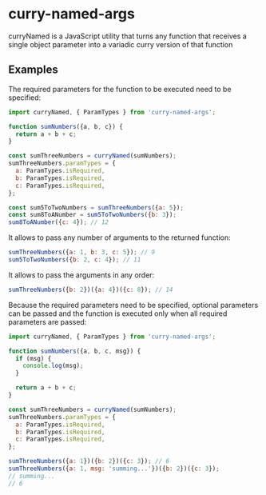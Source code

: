 # curry-named-args

curryNamed is a JavaScript utility that turns any function that receives a single object parameter into a variadic curry version of that function

## Examples

The required parameters for the function to be executed need to be specified:
```javascript
import curryNamed, { ParamTypes } from 'curry-named-args';

function sumNumbers({a, b, c}) {
  return a + b + c;
}

const sumThreeNumbers = curryNamed(sumNumbers);
sumThreeNumbers.paramTypes = {
  a: ParamTypes.isRequired,
  b: ParamTypes.isRequired,
  c: ParamTypes.isRequired,
};

const sum5ToTwoNumbers = sumThreeNumbers({a: 5});
const sum8ToANumber = sum5ToTwoNumbers({b: 3});
sum8ToANumber({c: 4}); // 12
```

It allows to pass any number of arguments to the returned function:
```javascript
sumThreeNumbers({a: 1, b: 3, c: 5}); // 9
sum5ToTwoNumbers({b: 2, c: 4}); // 11
```

It allows to pass the arguments in any order:
```javascript
sumThreeNumbers({b: 2})({a: 4})({c: 8}); // 14
```

Because the required parameters need to be specified, optional parameters can be passed and the function is executed only when all required parameters are passed:
```javascript
import curryNamed, { ParamTypes } from 'curry-named-args';

function sumNumbers({a, b, c, msg}) {
  if (msg) {
    console.log(msg);
  }

  return a + b + c;
}

const sumThreeNumbers = curryNamed(sumNumbers);
sumThreeNumbers.paramTypes = {
  a: ParamTypes.isRequired,
  b: ParamTypes.isRequired,
  c: ParamTypes.isRequired,
};

sumThreeNumbers({a: 1})({b: 2})({c: 3}); // 6
sumThreeNumbers({a: 1, msg: 'summing...'})({b: 2})({c: 3});
// summing...
// 6

```
